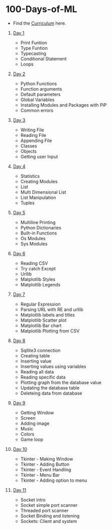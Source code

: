 # 100-Days-of-ML
 - Find the [Curriculum](https://github.com/ShankarDhandapani/100-Days-of-ML/blob/master/Curriculum.md) here.

 1. [Day 1](Day001.ipynb)
    * Print Funtion
    * Type Funtion 
    * Typecasting
    * Conditional Statement
    * Loops

 2. [Day 2](Day002.ipynb)
    * Python Functions
    * Function arguments
    * Default parameters
    * Global Variables
    * Installing Modules and Packages with PiP
    * Common errors

 3. [Day 3](Day003.ipynb)
    * Writing File
    * Reading File
    * Appending File
    * Classes
    * Objects
    * Getting user Input
 4. [Day 4](Day004.ipynb)
    * Statistics
    * Creating Modules
    * List
    * Multi Dimensional List
    * List Manipulation
    * Tuples
5. [Day 5](Day005.ipynb)
    * Multiline Printing
    * Python Dictionaries
    * Built-in Functions
    * Os Modules
    * Sys Modules
6. [Day 6](Day006.ipynb)
    * Reading CSV
    * Try catch Except
    * Urllib
    * Matplotlib Styles
    * Matplotlib Legends
7. [Day 7](Day007.ipynb)
    * Regular Expression
    * Parsing URL with RE and urllib
    * Matplotlib labels and titles
    * Matplotlib Scatter plot
    * Matplotlib Bar chart
    * Matplotlib Plotting from CSV
8. [Day 8](Day008.ipynb)
    * Sqllite3 connection
    * Creating table
    * Inserting value
    * Inserting values using variables
    * Reading all data
    * Reading specific data
    * Plotting graph from the database value
    * Updating the database table
    * Deleteing data from database
9. [Day 9](Day009.ipynb)
    * Getting Window
    * Screen
    * Adding image
    * Music
    * Colors
    * Game loop
10. [Day 10](Day010.ipynb)
    * Tkinter - Making Window
    * Tkinter - Adding Button
    * Tkinter - Event Handling
    * Tkinter - Menu Bar
    * Tkinter - Adding option to menu
11. [Day 11](Day011.ipynb)
    * Socket intro
    * Socket simple port scanner
    * Threaded port scanner
    * Socket Binding and listening
    * Sockets: Client and system